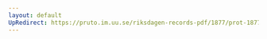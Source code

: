 ```yaml
---
layout: default
UpRedirect: https://pruto.im.uu.se/riksdagen-records-pdf/1877/prot-1877--ak--029/prot-1877--ak--029_031.pdf
---
```

